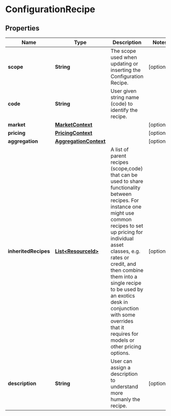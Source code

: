 

# ConfigurationRecipe

## Properties

Name | Type | Description | Notes
------------ | ------------- | ------------- | -------------
**scope** | **String** | The scope used when updating or inserting the Configuration Recipe. |  [optional]
**code** | **String** | User given string name (code) to identify the recipe. | 
**market** | [**MarketContext**](MarketContext.md) |  |  [optional]
**pricing** | [**PricingContext**](PricingContext.md) |  |  [optional]
**aggregation** | [**AggregationContext**](AggregationContext.md) |  |  [optional]
**inheritedRecipes** | [**List&lt;ResourceId&gt;**](ResourceId.md) | A list of parent recipes (scope,code) that can be used to share functionality between recipes. For instance one might use common recipes to set up  pricing for individual asset classes, e.g. rates or credit, and then combine them into a single recipe to be used by an exotics desk in conjunction with  some overrides that it requires for models or other pricing options. |  [optional]
**description** | **String** | User can assign a description to understand more humanly the recipe. |  [optional]



